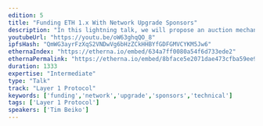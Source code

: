 ```yaml
---
edition: 5
title: "Funding ETH 1.x With Network Upgrade Sponsors"
description: "In this lightning talk, we will propose an auction mechanism to sponsor Ethereum Network Upgrades and use the proceeds to fund Ethereum 1.x initiatives. The talk will (quickly!) go over the proposed auction scheme, distribution of funds, and common objections to & potential pitfalls of this model."
youtubeUrl: "https://youtu.be/oW63ghqQO_8"
ipfsHash: "QmWG3ayrFzXqS2VNDwVg6bHzZCkHHBYfGDFGMVCYKM5Jw6"
ethernaIndex: "https://etherna.io/embed/634a7ff0080a54f6d733ede2"
ethernaPermalink: "https://etherna.io/embed/8bface5e2071dae473cfba59ee96ca390e776846c3f7a868aa89858dbebfc0a7"
duration: 1333
expertise: "Intermediate"
type: "Talk"
track: "Layer 1 Protocol"
keywords: ['funding','network','upgrade','sponsors','technical']
tags: ['Layer 1 Protocol']
speakers: ['Tim Beiko']
---
```

